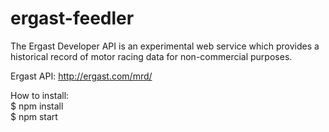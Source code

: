 # ergast-feedler
The Ergast Developer API is an experimental web service which provides a historical record of motor racing data for non-commercial purposes.

Ergast API: http://ergast.com/mrd/

How to install:<br>
$ npm install <br>
$ npm start <br>

